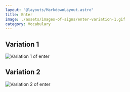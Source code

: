 ```yaml
---
layout: "@layouts/MarkdownLayout.astro"
title: Enter
image: ./assets/images-of-signs/enter-variation-1.gif
category: Vocabulary
---
```


## Variation 1

![Variation 1 of enter](@signs/enter-variation-1.gif)

## Variation 2

![Variation 2 of enter](@signs/enter-variation-2.gif)
